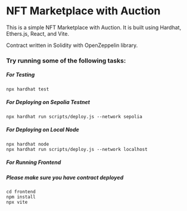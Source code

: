 # NFT Marketplace with Auction

This is a simple NFT Marketplace with Auction. It is built using Hardhat, Ethers.js, React, and Vite.

Contract written in Solidity with OpenZeppelin library.

### Try running some of the following tasks:

##### For Testing
```shell
npx hardhat test
```

##### For Deploying on Sepolia Testnet
```shell
npx hardhat run scripts/deploy.js --network sepolia
```

##### For Deploying on Local Node
```shell
npx hardhat node
npx hardhat run scripts/deploy.js --network localhost
```

##### For Running Frontend
##### Please make sure you have contract deployed 
```shell
cd frontend
npm install
npx vite
```

